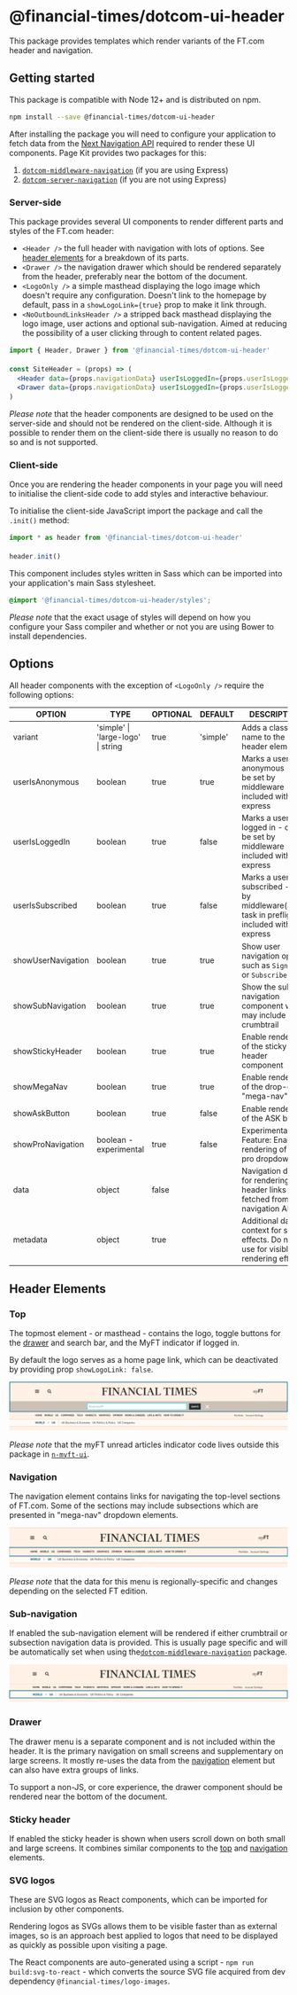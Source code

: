 # @financial-times/dotcom-ui-header

This package provides templates which render variants of the FT.com header and navigation.


## Getting started

This package is compatible with Node 12+ and is distributed on npm.

```bash
npm install --save @financial-times/dotcom-ui-header
```

After installing the package you will need to configure your application to fetch data from the [Next Navigation API] required to render these UI components. Page Kit provides two packages for this:

1. [`dotcom-middleware-navigation`] (if you are using Express)
2. [`dotcom-server-navigation`] (if you are not using Express)

[Next Navigation API]: http://github.com/Financial-Times/next-navigation-api
[`dotcom-middleware-navigation`]: ../dotcom-middleware-navigation/README.md
[`dotcom-server-navigation`]: ../dotcom-server-navigation/README.md

### Server-side

This package provides several UI components to render different parts and styles of the FT.com header:

- `<Header />` the full header with navigation with lots of options. See [header elements](#header-elements) for a breakdown of its parts.
- `<Drawer />` the navigation drawer which should be rendered separately from the header, preferably near the bottom of the document.
- `<LogoOnly />` a simple masthead displaying the logo image which doesn't require any configuration. Doesn't link to the homepage by default, pass in a `showLogoLink={true}` prop to make it link through.
- `<NoOutboundLinksHeader />` a stripped back masthead displaying the logo image, user actions and optional sub-navigation. Aimed at reducing the possibility of a user clicking through to content related pages.


```jsx
import { Header, Drawer } from '@financial-times/dotcom-ui-header'

const SiteHeader = (props) => (
  <Header data={props.navigationData} userIsLoggedIn={props.userIsLoggedIn} />
  <Drawer data={props.navigationData} userIsLoggedIn={props.userIsLoggedIn} userIsSubscribed={props.userIsSubscribed} />
)
```

_Please note_ that the header components are designed to be used on the server-side and should not be rendered on the client-side. Although it is possible to render them on the client-side there is usually no reason to do so and is not supported.

### Client-side

Once you are rendering the header components in your page you will need to initialise the client-side code to add styles and interactive behaviour.

To initialise the client-side JavaScript import the package and call the `.init()` method:

```js
import * as header from '@financial-times/dotcom-ui-header'

header.init()
```

This component includes styles written in Sass which can be imported into your application's main Sass stylesheet.

```scss
@import '@financial-times/dotcom-ui-header/styles';
```

_Please note_ that the exact usage of styles will depend on how you configure your Sass compiler and whether or not you are using Bower to install dependencies.


## Options

All header components with the exception of `<LogoOnly />` require the following options:

| OPTION             | TYPE                               | OPTIONAL | DEFAULT  | DESCRIPTION                                                                    |
|--------------------|------------------------------------|----------|----------|--------------------------------------------------------------------------------|
| variant            | 'simple' \| 'large-logo' \| string | true     | 'simple' | Adds a class name to the header element
| userIsAnonymous    | boolean                            | true     | true     | Marks a user as anonymous - can be set by middleware included with n-express   |
| userIsLoggedIn     | boolean                            | true     | false    | Marks a user as logged in - can be set by middleware included with n-express   |
| userIsSubscribed   | boolean                            | true     | false    | Marks a user as subscribed - set by middleware(ammit task in preflight) included with n-express   |
| showUserNavigation | boolean                            | true     | true     | Show user navigation options such as `Sign out` or `Subscribe`                 |
| showSubNavigation  | boolean                            | true     | true     | Show the sub-navigation component which may include the crumbtrail             |
| showStickyHeader   | boolean                            | true     | true     | Enable rendering of the sticky header component                            |
| showMegaNav        | boolean                            | true     | true     | Enable rendering of the drop-down "mega-nav"                            |
| showAskButton      | boolean                            | true     | false    | Enable rendering of the ASK button                                             |
| showProNavigation  | boolean - experimental             | true     | false    | Experimental Feature: Enable rendering of FT pro dropdown.                     |
| data               | object                             | false    |          | Navigation data for rendering the header links fetched from the navigation API |
| metadata           | object                             | true     |          | Additional data context for side effects. Do not use for visible rendering effects |



## Header Elements

### Top

The topmost element - or masthead - contains the logo, toggle buttons for the [drawer](#drawer) and search bar, and the MyFT indicator if logged in.

By default the logo serves as a home page link, which can be deactivated by providing prop `showLogoLink: false`.

![Example header top element](./screenshots/header-top-search.png)

_Please note_ that the myFT unread articles indicator code lives outside this package in [`n-myft-ui`].

[`n-myft-ui`]: https://github.com/Financial-Times/n-myft-ui/blob/HEAD/components/unread-articles-indicator

### Navigation

The navigation element contains links for navigating the top-level sections of FT.com. Some of the sections may include subsections which are presented in "mega-nav" dropdown elements.

![Example header navigation element](./screenshots/header-navigation.png)

_Please note_ that the data for this menu is regionally-specific and changes depending on the selected FT edition.

### Sub-navigation

If enabled the sub-navigation element will be rendered if either crumbtrail or subsection navigation data is provided. This is usually page specific and will be automatically set when using the[`dotcom-middleware-navigation`] package.

![Example header subNavigation element](./screenshots/header-sub-navigation.png)

### Drawer

The drawer menu is a separate component and is not included within the header. It is the primary navigation on small screens and supplementary on large screens. It mostly re-uses the data from the [navigation](#navigation) element but can also have extra groups of links.

To support a non-JS, or core experience, the drawer component should be rendered near the bottom of the document.

### Sticky header

If enabled the sticky header is shown when users scroll down on both small and large screens. It combines similar components to the [top](#top) and [navigation](#navigation) elements.

### SVG logos

These are SVG logos as React components, which can be imported for inclusion by other components.

Rendering logos as SVGs allows them to be visible faster than as external images, so is an approach best applied to logos that need to be displayed as quickly as possible upon visiting a page.

The React components are auto-generated using a script - `npm run build:svg-to-react` - which converts the source SVG file acquired from dev dependency `@financial-times/logo-images`.
